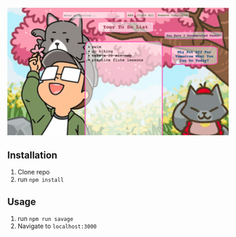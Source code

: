 ![TO DO LIST](public/todopic.png)

## Installation

1. Clone repo
2. run `npm install`

## Usage

1. run `npm run savage`
2. Navigate to `localhost:3000`
